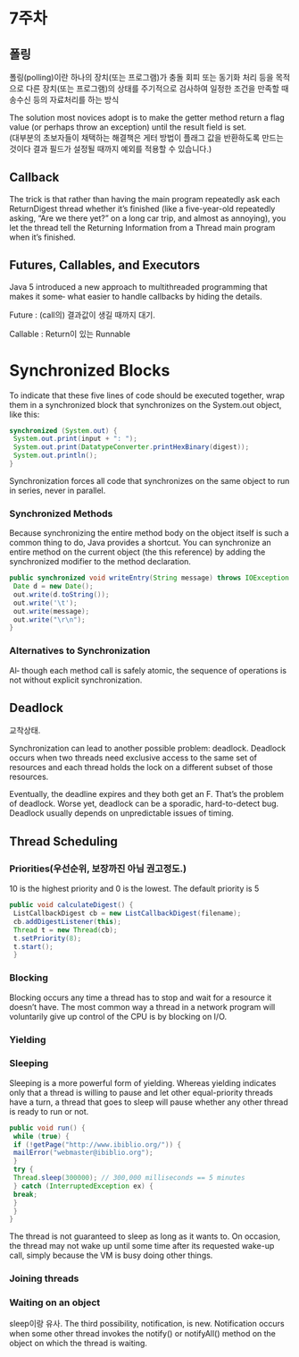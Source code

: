 # 7주차
  

## 폴링
폴링(polling)이란 하나의 장치(또는 프로그램)가 충돌 회피 또는 동기화 처리 등을 목적으로 다른 장치(또는 프로그램)의 상태를 주기적으로 검사하여 일정한 조건을 만족할 때 송수신 등의 자료처리를 하는 방식

The solution most novices adopt is to make the getter method return a flag value (or
perhaps throw an exception) until the result field is set.  
(대부분의 초보자들이 채택하는 해결책은 게터 방법이 플래그 값을 반환하도록 만드는 것이다
결과 필드가 설정될 때까지 예외를 적용할 수 있습니다.)

## Callback

The trick is that rather than having the main program repeatedly ask each
ReturnDigest thread whether it’s finished (like a five-year-old repeatedly asking, “Are
we there yet?” on a long car trip, and almost as annoying), you let the thread tell the
Returning Information from a Thread
main program when it’s finished.

## Futures, Callables, and Executors

Java 5 introduced a new approach to multithreaded programming that makes it some‐
what easier to handle callbacks by hiding the details.

Future : (call의) 결과값이 생길 때까지 대기.

Callable : Return이 있는 Runnable

# Synchronized Blocks

To indicate that these five lines of code should be executed together, wrap them in a
synchronized block that synchronizes on the System.out object, like this:

~~~java
synchronized (System.out) {
 System.out.print(input + ": ");
 System.out.print(DatatypeConverter.printHexBinary(digest));
 System.out.println();
}
~~~
 Synchronization forces all
code that synchronizes on the same object to run in series, never in parallel.

### Synchronized Methods
Because synchronizing the entire method body on the object itself is such a common
thing to do, Java provides a shortcut. You can synchronize an entire method on the
current object (the this reference) by adding the synchronized modifier to the method
declaration. 

~~~java
public synchronized void writeEntry(String message) throws IOException {
 Date d = new Date();
 out.write(d.toString());
 out.write('\t');
 out.write(message);
 out.write("\r\n");
}
~~~

### Alternatives to Synchronization
Al‐
though each method call is safely atomic, the sequence of operations is not without
explicit synchronization.

## Deadlock
교착상태.

Synchronization can lead to another possible problem: deadlock. Deadlock occurs when
two threads need exclusive access to the same set of resources and each thread holds
the lock on a different subset of those resources.

Eventually, the deadline expires and they both get an F.
That’s the problem of deadlock.
Worse yet, deadlock can be a sporadic, hard-to-detect bug. Deadlock usually depends
on unpredictable issues of timing.

## Thread Scheduling

### Priorities(우선순위, 보장까진 아님 권고정도.)
10 is the highest
priority and 0 is the lowest. The default priority is 5

~~~java
public void calculateDigest() {
 ListCallbackDigest cb = new ListCallbackDigest(filename);
 cb.addDigestListener(this);
 Thread t = new Thread(cb);
 t.setPriority(8);
 t.start();
 }
~~~
### Blocking
Blocking occurs any time a thread has to stop and wait for a resource it doesn’t have.
The most common way a thread in a network program will voluntarily give up control
of the CPU is by blocking on I/O.

### Yielding

### Sleeping
Sleeping is a more powerful form of yielding. Whereas yielding indicates only that a
thread is willing to pause and let other equal-priority threads have a turn, a thread that
goes to sleep will pause whether any other thread is ready to run or not. 

~~~java
public void run() {
 while (true) {
 if (!getPage("http://www.ibiblio.org/")) {
 mailError("webmaster@ibiblio.org");
 }
 try {
 Thread.sleep(300000); // 300,000 milliseconds == 5 minutes
 } catch (InterruptedException ex) {
 break;
 }
 }
}
~~~
The thread is not guaranteed to sleep as long as it wants to. On occasion, the thread may
not wake up until some time after its requested wake-up call, simply because the VM is
busy doing other things.

### Joining threads

### Waiting on an object
sleep이랑 유사.
The third possibility, notification, is new. Notification occurs when some other thread
invokes the notify() or notifyAll() method on the object on which the thread is
waiting.




